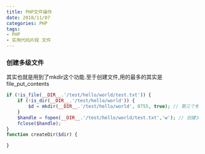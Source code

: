 ```yaml
---
title: PHP文件操作
date: 2018/11/07
categories: PHP
tags: 
- PHP
- 实用代码片段 文件
---
```


### 创建多级文件

其实也就是用到了mkdir这个功能.至于创建文件,用的最多的其实是file_put_contents
```php
if (!is_file(__DIR__.'/test/hello/world/test.txt')) {
    if (!is_dir(__DIR__.'/test/hello/world')) {
        $d = mkdir(__DIR__.'/test/hello/world', 0755, true); // 第三个参数即是否递归地创建目录
    }
    $handle = fopen(__DIR__.'/test/hello/world/test.txt','w'); // 创建文件
    fclose($handle);
}
function createDir($dir) {

}
```
